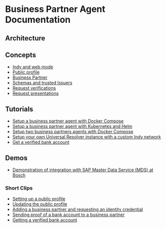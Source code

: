 # Business Partner Agent Documentation

## Architecture
 
## Concepts

- [Indy and web mode](concepts/indy_web_mode.md)
- [Public profile](concepts/public_profile.md)
- [Business Partner](concepts/business_partner.md)
- [Schemas and trusted Issuers](concepts/schemas_trusted_issuers.md)
- [Request verifications](concepts/request_verifications.md)
- [Request presentations](concepts/request_presentations.md)


## Tutorials

- [Setup a business partner agent with Docker Compose](https://github.com/hyperledger-labs/business-partner-agent/tree/master/scripts/README.md)
- [Setup a business partner agent with Kubernetes and Helm](https://github.com/hyperledger-labs/business-partner-agent/tree/master/charts/bpa/README.md)
- [Setup two business partners agents with Docker Compose]()
- [Setup your own Universal Resolver instance with a custom Indy network]()
- [Get a verified bank account](../demo.md)


## Demos

- [Demonstration of integration with SAP Master Data Service (MDS) at Bosch](https://tube.video.bosch.com/media/Business+Partner+Agent+-+MDS+Integration/0_v1m86cyp)

### Short Clips

- [Setting up a public profile](https://drive.google.com/file/d/12jUpGmSWGEubfHeUQ_Z6tybzjAErT2Bx/view?usp=sharing)
- [Updating the public profile](https://drive.google.com/file/d/1I6T55dH-3mf_8vGx72INmPK3tCMyRCin/view?usp=sharing)
- [Adding a business partner and requesting an identity credential](https://drive.google.com/file/d/1IE05pZgGy-kiReyEBtftGOlPzGOA6hjQ/view?usp=sharing)
- [Sending proof of a bank account to a business partner](https://drive.google.com/file/d/1JESTjCkq_RuIX_uoI_BaUUC6iwA04rgT/view?usp=sharing)
- [Getting a verified bank account](https://drive.google.com/file/d/1UKj0p6YNMn3Kv89YCyfgxajQFxgKWKTg/view?usp=sharing)
